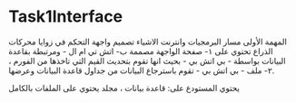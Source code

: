 # Task1Interface
المهمة الأولى مسار البرمجيات وانترنت الاشياء تصميم واجهة التحكم في زوايا محركات الذراع تحتوي على ١-  صفحة الواجهة مصممة ب- اتش تي ام ال - ومرتبطة بقاعدة البيانات بواسطة - بي اتش بي - بحيث انها تقوم بتحديث القيم التي تاخذها من الفورم ، ٢-  ملف - بي اتش بي - تقوم باسترجاع البيانات من جداول قاعدة البيانات وعرضها. 

 يحتوي المستودع على: قاعدة بيانات ، مجلد يحتوي على الملفات بالكامل

